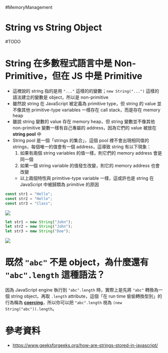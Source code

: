 #MemoryManagement 

# String vs String Object

#TODO 

# String 在多數程式語言中是 Non-Primitive，但在 JS 中是 Primitive

- 這裡說的 string 指的是用 `"..."` 這樣的的變數；`new String("...")` 這樣的語法建立的變數是 object，所以是 non-primitive
- 雖然說 string 在 JavaScript 被定義為 primitive type，但 string 的 value 並不像其他 primitive-type variables 一樣存在 call stack，而是存在 memory heap
- 雖說 string 變數的 value 存在 memory heap，但 string 變數並不像其他 non-primitive 變數一樣有自己專屬的 address，因為它們的 value 被放在 **string pool** 中
- String pool 是一個「strings 的集合」，這個 pool 裡不會出現相同值的 strings，每個唯一的值會有一個 address，這導致 string 有以下現象：
    1. 如果有兩個 string variables 的值一樣，則它們的 memory address 會是同一個
    2. 如果一個 string variable 的值發生改變，則它的 memory address 也會改變
    - 以上兩個特性與 primitive-type variable 一樣，這或許也是 string 在 JavaScript 中被歸類為 primitive 的原因

```JavaScript
const str1 = "Hello";
const str2 = "Hello";
const str3 = "Class";
```

![](<https://raw.githubusercontent.com/Jamison-Chen/KM-software/master/img/javascript-string-pool.png>)

```JavaScript
let str1 = new String("John");
let str2 = new String("John");
let str3 = new String("Doe");
```

![](<https://raw.githubusercontent.com/Jamison-Chen/KM-software/master/img/javascript-string-instance-to-string-pool.png>)

# 既然 `"abc"` 不是 object，為什麼還有 `"abc".length` 這種語法？

因為 JavaScript engine 執行到 `"abc".length` 時，實際上是先將 `"abc"` 轉換為一個 string object，再取 `.length` attribute，這個「在 run time 偷偷轉換型別」的行為稱為 **[coercing](</Programming Language/零碎筆記.md#Casting vs. Coercing>)**，所以你可以把 `"abc".length` 視為 `(new String("abc")).length`。

# 參考資料

- <https://www.geeksforgeeks.org/how-are-strings-stored-in-javascript/>
